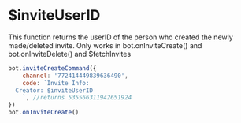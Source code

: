 # $inviteUserID

This function returns the userID of the person who created the newly made/deleted invite. Only works in bot.onInviteCreate\(\) and bot.onInviteDelete\(\) and $fetchInvites

```javascript
bot.inviteCreateCommand({
    channel: '772414449839636490', 
    code: `Invite Info:
  Creator: $inviteUserID
    `, //returns 535566311942651924
})
bot.onInviteCreate()
```

